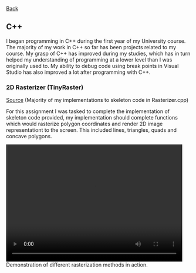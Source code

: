 [Back](https://dhog10.github.io/portfolio/)

## C++
I began programming in C++ during the first year of my University course. The majority of my work in C++ so far has been projects related to my course. My grasp of C++ has improved during my studies, which has in turn helped my understanding of programming at a lower level than I was originally used to. My ability to debug code using break points in Visual Studio has also improved a lot after programming with C++.

### 2D Rasterizer (TinyRaster)
[Source](https://github.com/dhog10/TinyRaster)
(Majority of my implementations to skeleton code in Rasterizer.cpp)

For this assignment I was tasked to complete the implementation of skeleton code provided, my implementation should complete functions which would rasterize polygon coordinates and render 2D image representationt to the screen. This included lines, triangles, quads and concave polygons.

<video width="480" height="320" controls="controls">
  <source src="images/tinyraster.mp4" type="video/mp4">
</video>
Demonstration of different rasterization methods in action.
